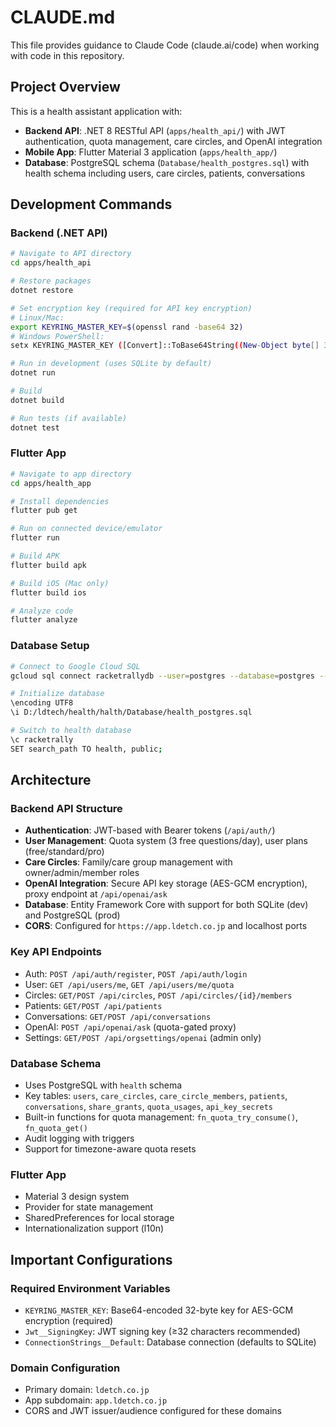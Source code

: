# CLAUDE.md

This file provides guidance to Claude Code (claude.ai/code) when working with code in this repository.

## Project Overview

This is a health assistant application with:
- **Backend API**: .NET 8 RESTful API (`apps/health_api/`) with JWT authentication, quota management, care circles, and OpenAI integration
- **Mobile App**: Flutter Material 3 application (`apps/health_app/`)
- **Database**: PostgreSQL schema (`Database/health_postgres.sql`) with health schema including users, care circles, patients, conversations

## Development Commands

### Backend (.NET API)
```bash
# Navigate to API directory
cd apps/health_api

# Restore packages
dotnet restore

# Set encryption key (required for API key encryption)
# Linux/Mac:
export KEYRING_MASTER_KEY=$(openssl rand -base64 32)
# Windows PowerShell:
setx KEYRING_MASTER_KEY ([Convert]::ToBase64String((New-Object byte[] 32 | % {[void](New-Object System.Security.Cryptography.RNGCryptoServiceProvider).GetBytes($_)})))

# Run in development (uses SQLite by default)
dotnet run

# Build
dotnet build

# Run tests (if available)
dotnet test
```

### Flutter App
```bash
# Navigate to app directory
cd apps/health_app

# Install dependencies
flutter pub get

# Run on connected device/emulator
flutter run

# Build APK
flutter build apk

# Build iOS (Mac only)
flutter build ios

# Analyze code
flutter analyze
```

### Database Setup
```bash
# Connect to Google Cloud SQL
gcloud sql connect racketrallydb --user=postgres --database=postgres --project=ldtech

# Initialize database
\encoding UTF8
\i D:/ldtech/health/halth/Database/health_postgres.sql

# Switch to health database
\c racketrally
SET search_path TO health, public;
```

## Architecture

### Backend API Structure
- **Authentication**: JWT-based with Bearer tokens (`/api/auth/`)
- **User Management**: Quota system (3 free questions/day), user plans (free/standard/pro)
- **Care Circles**: Family/care group management with owner/admin/member roles
- **OpenAI Integration**: Secure API key storage (AES-GCM encryption), proxy endpoint at `/api/openai/ask`
- **Database**: Entity Framework Core with support for both SQLite (dev) and PostgreSQL (prod)
- **CORS**: Configured for `https://app.ldetch.co.jp` and localhost ports

### Key API Endpoints
- Auth: `POST /api/auth/register`, `POST /api/auth/login`
- User: `GET /api/users/me`, `GET /api/users/me/quota`
- Circles: `GET/POST /api/circles`, `POST /api/circles/{id}/members`
- Patients: `GET/POST /api/patients`
- Conversations: `GET/POST /api/conversations`
- OpenAI: `POST /api/openai/ask` (quota-gated proxy)
- Settings: `GET/POST /api/orgsettings/openai` (admin only)

### Database Schema
- Uses PostgreSQL with `health` schema
- Key tables: `users`, `care_circles`, `care_circle_members`, `patients`, `conversations`, `share_grants`, `quota_usages`, `api_key_secrets`
- Built-in functions for quota management: `fn_quota_try_consume()`, `fn_quota_get()`
- Audit logging with triggers
- Support for timezone-aware quota resets

### Flutter App
- Material 3 design system
- Provider for state management
- SharedPreferences for local storage
- Internationalization support (l10n)

## Important Configurations

### Required Environment Variables
- `KEYRING_MASTER_KEY`: Base64-encoded 32-byte key for AES-GCM encryption (required)
- `Jwt__SigningKey`: JWT signing key (≥32 characters recommended)
- `ConnectionStrings__Default`: Database connection (defaults to SQLite)

### Domain Configuration
- Primary domain: `ldetch.co.jp`
- App subdomain: `app.ldetch.co.jp`
- CORS and JWT issuer/audience configured for these domains